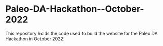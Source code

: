 # Paleo-DA-Hackathon--October-2022

This repository holds the code used to build the website for the Paleo DA Hackathon in October 2022.
